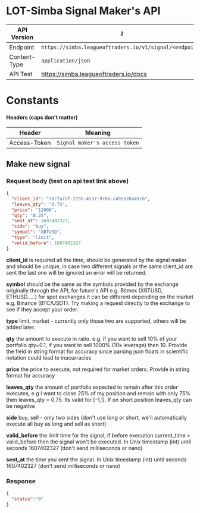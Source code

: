 # LOT-Simba Signal Maker's API

API Version | ``2``
---- | ----
Endpoint | ``https://simba.leagueoftraders.io/v1/signal/<endpoint>``
Content-Type | ``application/json``
API Test | https://simba.leagueoftraders.io/docs

# Constants

#### Headers (caps don't matter)
Header | Meaning
---- | ----
Access-Token | ``Signal maker's access token``


## Make new signal

### Request body (test on api test link above)
```json
{
  "client_id": "76cfa72f-275b-4537-970a-c495b20a49c6",
  "leaves_qty": "0.75",
  "price": "12000",
  "qty": "0.25",
  "sent_at": 1607402327,
  "side": "buy",
  "symbol": "XBTUSD",
  "type": "limit",
  "valid_before": 1607402327
}
```
**client_id** is required all the time, should be generated by the signal maker and should be unique, in case two different signals or the same client_id are sent the last one will be ignored an error will be returned.

**symbol** should be the same as the symbols provided by the exchange originally through the API, for future's API e.g. Bitmex (XBTUSD, ETHUSD.....) for spot exchanges it can be different depending on the market e.g. Binance (BTC/USDT). Try making a request directly to the exchange to see if they accept your order.

**type** limit, market - currently only those two are supported, others will be added later.

**qty** the amount to execute in ratio. e.g. if you want to sell 10% of your portfolio qty=0.1, if you want to sell 1000% (10x leverage) then 10. Provide the field in string format for accuracy since parsing json floats in scientific notation could lead to inacurracies 

**price** the price to execute, not required for market orders. Provide in string format for accuracy

**leaves_qty** the amount of portfolio expected to remain after this order executes, e.g I want to close 25% of my position and remain with only 75% then leaves_qty = 0.75. Its valid for [-1,1]. If on short position leaves_qty can be negative

**side** buy, sell - only two sides (don't use long or short, we'll automatically execute all buy as long and sell as short)

**valid_before** the limit time for the signal, if before execution current_time > valid_before then the signal won't be executed. In Unix timestamp (int) until seconds 1607402327 (don't send milliseconds or nano)

**sent_at** the time you sent the signal. In Unix timestamp (int) until seconds 1607402327 (don't send milliseconds or nano)

### Response
```json
{
  "status":"0"
}
```
